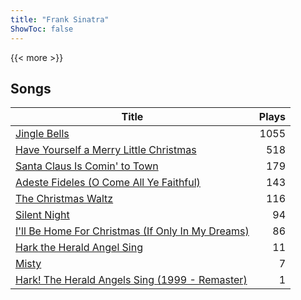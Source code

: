 ```yaml
---
title: "Frank Sinatra"
ShowToc: false
---
```


{{< more >}}

## Songs
Title | Plays 
----- | -----: 
[Jingle Bells](/songs/jingle-bells) | 1055
[Have Yourself a Merry Little Christmas](/songs/have-yourself-a-merry-little-christmas) | 518
[Santa Claus Is Comin' to Town](/songs/santa-claus-is-comin-to-town) | 179
[Adeste Fideles (O Come All Ye Faithful)](/songs/adeste-fideles-o-come-all-ye-faithful) | 143
[The Christmas Waltz](/songs/the-christmas-waltz) | 116
[Silent Night](/songs/silent-night) | 94
[I'll Be Home For Christmas (If Only In My Dreams)](/songs/ill-be-home-for-christmas-if-only-in-my-dreams) | 86
[Hark the Herald Angel Sing](/songs/hark-the-herald-angel-sing) | 11
[Misty](/songs/misty) | 7
[Hark! The Herald Angels Sing (1999 - Remaster)](/songs/hark-the-herald-angels-sing) | 1

